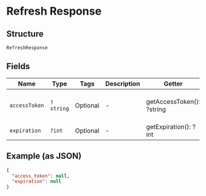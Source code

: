 
# Refresh Response

## Structure

`RefreshResponse`

## Fields

| Name | Type | Tags | Description | Getter | Setter |
|  --- | --- | --- | --- | --- | --- |
| `accessToken` | `?string` | Optional | - | getAccessToken(): ?string | setAccessToken(?string accessToken): void |
| `expiration` | `?int` | Optional | - | getExpiration(): ?int | setExpiration(?int expiration): void |

## Example (as JSON)

```json
{
  "access_token": null,
  "expiration": null
}
```

